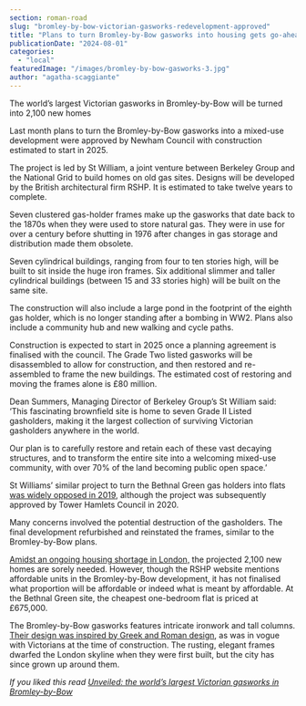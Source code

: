 ```yaml
---
section: roman-road
slug: "bromley-by-bow-victorian-gasworks-redevelopment-approved"
title: "Plans to turn Bromley-by-Bow gasworks into housing gets go-ahead"
publicationDate: "2024-08-01"
categories: 
  - "local"
featuredImage: "/images/bromley-by-bow-gasworks-3.jpg"
author: "agatha-scaggiante"
---
```


The world’s largest Victorian gasworks in Bromley-by-Bow will be turned into 2,100 new homes

Last month plans to turn the Bromley-by-Bow gasworks into a mixed-use development were approved by Newham Council with construction estimated to start in 2025.

The project is led by St William, a joint venture between Berkeley Group and the National Grid to build homes on old gas sites. Designs will be developed by the British architectural firm RSHP. It is estimated to take twelve years to complete.

Seven clustered gas-holder frames make up the gasworks that date back to the 1870s when they were used to store natural gas. They were in use for over a century before shutting in 1976 after changes in gas storage and distribution made them obsolete. 

Seven cylindrical buildings, ranging from four to ten stories high, will be built to sit inside the huge iron frames. Six additional slimmer and taller cylindrical buildings (between 15 and 33 stories high) will be built on the same site.

The construction will also include a large pond in the footprint of the eighth gas holder, which is no longer standing after a bombing in WW2. Plans also include a community hub and new walking and cycle paths.  

Construction is expected to start in 2025 once a planning agreement is finalised with the council. The Grade Two listed gasworks will be disassembled to allow for construction, and then restored and re-assembled to frame the new buildings. The estimated cost of restoring and moving the frames alone is £80 million.

Dean Summers, Managing Director of Berkeley Group’s St William said: ‘This fascinating brownfield site is home to seven Grade II Listed gasholders, making it the largest collection of surviving Victorian gasholders anywhere in the world. 

Our plan is to carefully restore and retain each of these vast decaying structures, and to transform the entire site into a welcoming mixed-use community, with over 70% of the land becoming public open space.’ 

St Williams’ similar project to turn the Bethnal Green gas holders into flats [was widely opposed in 2019](https://bethnalgreenlondon.co.uk/bethnal-green-gas-holders-risk-demolition/), although the project was subsequently approved by Tower Hamlets Council in 2020. 

Many concerns involved the potential destruction of the gasholders. The final development refurbished and reinstated the frames, similar to the Bromley-by-Bow plans. 

[Amidst an ongoing housing shortage in London,](https://www.bbc.co.uk/news/articles/ceklv2ye5l1o) the projected 2,100 new homes are sorely needed. However, though the RSHP website mentions affordable units in the Bromley-by-Bow development, it has not finalised what proportion will be affordable or indeed what is meant by affordable. At the Bethnal Green site, the cheapest one-bedroom flat is priced at £675,000. 

The Bromley-by-Bow gasworks features intricate ironwork and tall columns. [Their design was inspired by Greek and Roman design](https://romanroadlondon.com/bromley-by-bow-gasworks-history/), as was in vogue with Victorians at the time of construction. The rusting, elegant frames dwarfed the London skyline when they were first built, but the city has since grown up around them.

_If you liked this read [Unveiled: the world’s largest Victorian gasworks in Bromley-by-Bow](https://romanroadlondon.com/bromley-by-bow-gasworks-history/)_
